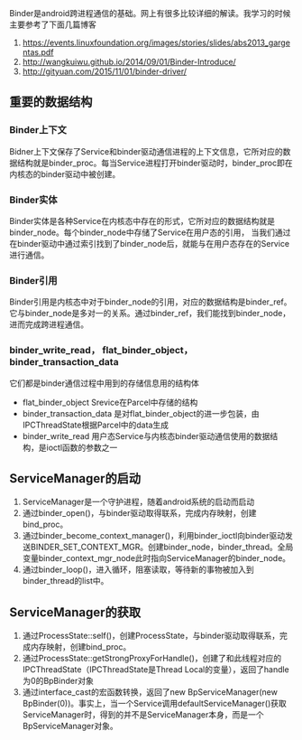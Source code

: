 Binder是android跨进程通信的基础。网上有很多比较详细的解读。我学习的时候主要参考了下面几篇博客

1. https://events.linuxfoundation.org/images/stories/slides/abs2013_gargentas.pdf
2. http://wangkuiwu.github.io/2014/09/01/Binder-Introduce/
3. http://gityuan.com/2015/11/01/binder-driver/

## 重要的数据结构
### Binder上下文
Bidner上下文保存了Service和binder驱动通信进程的上下文信息，它所对应的数据结构就是binder_proc。每当Service进程打开binder驱动时，binder_proc即在内核态的binder驱动中被创建。

### Binder实体
Binder实体是各种Service在内核态中存在的形式，它所对应的数据结构就是binder_node。每个binder_node中存储了Service在用户态的引用，
当我们通过在binder驱动中通过索引找到了binder_node后，就能与在用户态存在的Service进行通信。

### Binder引用
Binder引用是内核态中对于binder_node的引用，对应的数据结构是binder_ref。它与binder_node是多对一的关系。通过binder_ref，我们能找到binder_node，
进而完成跨进程通信。

### binder_write_read， flat_binder_object，binder_transaction_data
它们都是binder通信过程中用到的存储信息用的结构体
* flat_binder_object Srevice在Parcel中存储的结构
* binder_transaction_data 是对flat_binder_object的进一步包装，由IPCThreadState根据Parcel中的data生成
* binder_write_read 用户态Service与内核态binder驱动通信使用的数据结构，是ioctl函数的参数之一

## ServiceManager的启动

1. ServiceManager是一个守护进程，随着android系统的启动而启动
2. 通过binder_open()，与binder驱动取得联系，完成内存映射，创建bind_proc。
3. 通过binder_become_context_manager()，利用binder_ioctl向binder驱动发送BINDER_SET_CONTEXT_MGR。创建binder_node，binder_thread。全局变量binder_context_mgr_node此时指向ServiceManager的binder_node。
4. 通过binder_loop()，进入循环，阻塞读取，等待新的事物被加入到binder_thread的list中。

## ServiceManager的获取

1. 通过ProcessState::self()，创建ProcessState，与binder驱动取得联系，完成内存映射，创建bind_proc。
2. 通过ProcessState::getStrongProxyForHandle()，创建了和此线程对应的IPCThreadState（IPCThreadState是Thread Local的变量），返回了handle为0的BpBinder对象
3. 通过interface_cast<IServiceManager>的宏函数转换，返回了new BpServiceManager(new BpBinder(0))。事实上，当一个Service调用defaultServiceManager()获取ServiceManager时，得到的并不是ServiceManager本身，而是一个BpServiceManager对象。
